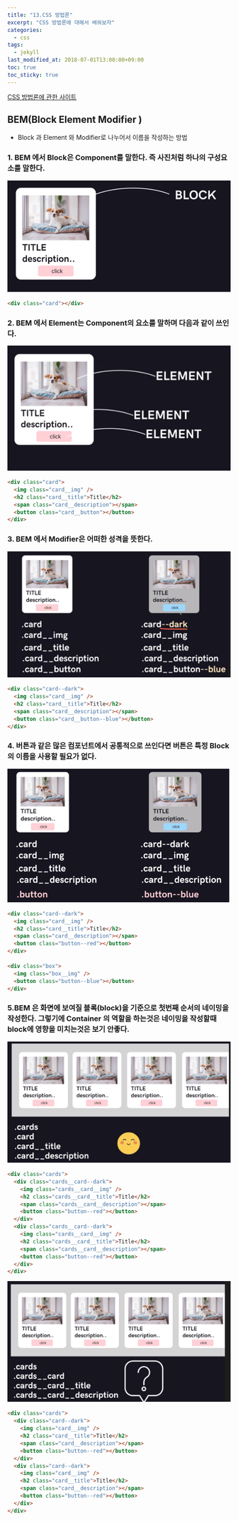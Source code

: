 ```yaml
---
title: "13.CSS 방법론"
excerpt: "CSS 방법론에 대해서 배워보자"
categories:
  - css
tags:
  - jekyll
last_modified_at: 2018-07-01T13:00:00+09:00
toc: true
toc_sticky: true
---
```


[CSS 방법론에 관한 사이트](https://gomdoreepooh.github.io/notes/smacss-bem-oocss)

## BEM(Block Element Modifier )

- Block 과 Element 와 Modifier로 나누어서 이름을 작성하는 방법

### 1. BEM 에서 Block은 Component를 말한다. 즉 사진처럼 하나의 구성요소를 말한다.

![](/assets/images/css_img/bem01.PNG)

```html
<div class="card"></div>
```

### 2. BEM 에서 Element는 Component의 요소를 말하며 다음과 같이 쓰인다.

![](/assets/images/css_img/bem02.PNG)

```html
<div class="card">
  <img class="card__img" />
  <h2 class="card__title">Title</h2>
  <span class="card__description"></span>
  <button class="card__button"></button>
</div>
```

### 3. BEM 에서 Modifier은 어떠한 성격을 뜻한다.

![](/assets/images/css_img/bem03.PNG)

```html
<div class="card--dark">
  <img class="card__img" />
  <h2 class="card__title">Title</h2>
  <span class="card__description"></span>
  <button class="card__button--blue"></button>
</div>
```

### 4. 버튼과 같은 많은 컴포넌트에서 공통적으로 쓰인다면 버튼은 특정 Block의 이름을 사용할 필요가 없다.

![](/assets/images/css_img/bem04.PNG)

```html
<div class="card--dark">
  <img class="card__img" />
  <h2 class="card__title">Title</h2>
  <span class="card__description"></span>
  <button class="button--red"></button>
</div>

<div class="box">
  <img class="box__img" />
  <button class="button--blue"></button>
</div>
```

### 5.BEM 은 화면에 보여질 블록(block)을 기준으로 첫번째 순서의 네이밍을 작성한다. 그렇기에 Container 의 역할을 하는것은 네이밍을 작성할때 block에 영향을 미치는것은 보기 안좋다.

![](/assets/images/css_img/bem05.PNG)

```html
<div class="cards">
  <div class="cards__card--dark">
    <img class="cards__card__img" />
    <h2 class="cards__card__title">Title</h2>
    <span class="cards__card__description"></span>
    <button class="button--red"></button>
  </div>
  <div class="cards__card--dark">
    <img class="cards__card__img" />
    <h2 class="cards__card__title">Title</h2>
    <span class="cards__card__description"></span>
    <button class="button--red"></button>
  </div>
</div>
```

![](/assets/images/css_img/bem06.PNG)

```html
<div class="cards">
  <div class="card--dark">
    <img class="card__img" />
    <h2 class="card__title">Title</h2>
    <span class="card__description"></span>
    <button class="button--red"></button>
  </div>
  <div class="card--dark">
    <img class="card__img" />
    <h2 class="card__title">Title</h2>
    <span class="card__description"></span>
    <button class="button--red"></button>
  </div>
</div>
```
